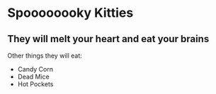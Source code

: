 # Spoooooooky Kitties
## They will melt your heart and eat your brains

Other things they will eat:

* Candy Corn
* Dead Mice
* Hot Pockets
